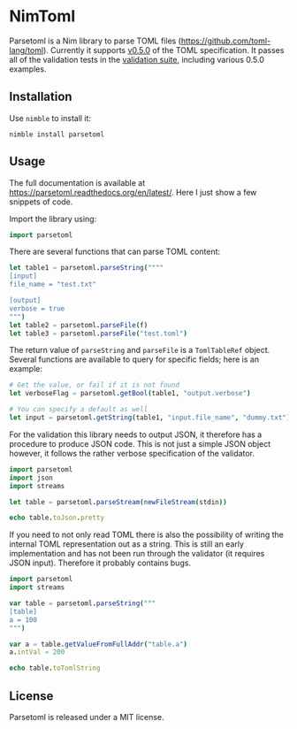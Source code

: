 # NimToml

Parsetoml is a Nim library to parse TOML files
(https://github.com/toml-lang/toml). Currently it supports
[v0.5.0](https://github.com/toml-lang/toml/tree/v0.5.0)
of the TOML specification. It passes all of the validation tests in the
[validation suite](https://github.com/BurntSushi/toml-test), including various
0.5.0 examples.


## Installation

Use `nimble` to install it:

    nimble install parsetoml

## Usage

The full documentation is available at
https://parsetoml.readthedocs.org/en/latest/. Here I just show a few
snippets of code.

Import the library using:

```nim
import parsetoml
```

There are several functions that can parse TOML content:

```nim
let table1 = parsetoml.parseString(""""
[input]
file_name = "test.txt"

[output]
verbose = true
""")
let table2 = parsetoml.parseFile(f)
let table3 = parsetoml.parseFile("test.toml")
```

The return value of `parseString` and `parseFile` is a `TomlTableRef`
object. Several functions are available to query for specific fields;
here is an example:

```nim
# Get the value, or fail if it is not found
let verboseFlag = parsetoml.getBool(table1, "output.verbose")

# You can specify a default as well
let input = parsetoml.getString(table1, "input.file_name", "dummy.txt")
```

For the validation this library needs to output JSON, it therefore has
a procedure to produce JSON code. This is not just a simple JSON
object however, it follows the rather verbose specification of the
validator.

```nim
import parsetoml
import json
import streams

let table = parsetoml.parseStream(newFileStream(stdin))

echo table.toJson.pretty
```

If you need to not only read TOML there is also the possibility of
writing the internal TOML representation out as a string. This is
still an early implementation and has not been run through the
validator (it requires JSON input). Therefore it probably contains
bugs.

```nim
import parsetoml
import streams

var table = parsetoml.parseString("""
[table]
a = 100
""")

var a = table.getValueFromFullAddr("table.a")
a.intVal = 200

echo table.toTomlString
```

## License

Parsetoml is released under a MIT license.
